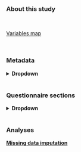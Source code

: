 ### About this study

<br>

[Variables map](https://huiwen-goy.github.io/C2-multidomain/Md_map_ICF.pdf)  

<br>

### Metadata

<details>
  <summary> <b> Dropdown </b> </summary> 

<br>

[Missingness, time to complete](https://huiwen-goy.github.io/C2-multidomain/C2-1Quality.html)  
  
</details>
  
<br>

### Questionnaire sections

<details>
  <summary> <b> Dropdown </b> </summary> 

<br>

[**Demographics**](https://huiwen-goy.github.io/C2-multidomain/C2-2Demographic.html)  
* Age and gender  
* Work and volunteering  
* Marital status  

[**Physical health**](https://huiwen-goy.github.io/C2-multidomain/C2-3Physical.html)  
* Physical health self-rating  
* Co-morbidities  
* Multimorbidity score
* Potentially modifiable risk factors for hearing loss  
* Subjective vision  
* Subjective hearing
* Dual sensory impairment (subjective)  

[**Hearing**](https://huiwen-goy.github.io/C2-multidomain/C2-4Hearing.html)  
* Audiograms
* IOI-HA  
* Tinnitus  
* 15i-SSQ  
* Social Isolation Measure  
* EmoCheQ  
* HHIE-S
* Correlation between measures  

[**Cognition**](https://huiwen-goy.github.io/C2-multidomain/C2-5Cognition.html)  
* Subjective Cognitive Impairment  
* Cognitive Self-Report Questionnaire  

[**Mobility and balance**](https://huiwen-goy.github.io/C2-multidomain/C2-6Mobility.html)  
* Mobility aids  
* Activities-Specific Balance Confidence scale  

[**Quality of life**](https://huiwen-goy.github.io/C2-multidomain/C2-7QoL.html)  
* Satisfaction With Life Scale  
* WHOQOL-BREF  

[**Mental health**](https://huiwen-goy.github.io/C2-multidomain/C2-8Mental.html) 
* PHQ-4  

[**Social participation and support**](https://huiwen-goy.github.io/C2-multidomain/C2-9Social.html)  
* Loneliness  
* Social Network Index  
* Social participation (CCHS)  
* General Relationship Satisfaction  
* MOS Social Support (CLSA version)  

[**Views on hearing loss**](https://huiwen-goy.github.io/C2-multidomain/C2-10Views.html)  
* Health associations with hearing loss  
* Motivations to seek help

</details>

<br>

### Analyses  

[**Missing data imputation**](https://huiwen-goy.github.io/C2-multidomain/C2-201Imputation.html)  

<br>




